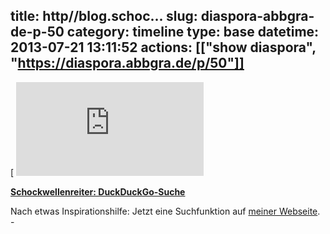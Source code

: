title: http//blog.schoc...
slug: diaspora-abbgra-de-p-50
category: timeline
type: base
datetime: 2013-07-21 13:11:52
actions: [["show diaspora", "https://diaspora.abbgra.de/p/50"]]
---
[ ![http://blog.schockwellenreiter.de/images/duckduckgo.jpeg](http://blog.scho
ckwellenreiter.de/images/duckduckgo.jpeg)
](http://blog.schockwellenreiter.de/essays/duckduckgosuche.html)

[ **Schockwellenreiter: DuckDuckGo-Suche**
](http://blog.schockwellenreiter.de/essays/duckduckgosuche.html)

Nach etwas Inspirationshilfe: Jetzt eine Suchfunktion auf [meiner
Webseite](https://www.abbgra.de). -


